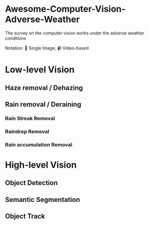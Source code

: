 # Awesome-Computer-Vision-Adverse-Weather
The survey on the computer vision works under the adverse weather conditions

Notation: :camera_flash: Single Image, :video_camera: Video-based

# Low-level Vision

## Haze removal / Dehazing

## Rain removal / Deraining

### Rain Streak Removal

### Raindrop Removal

### Rain accumulation Removal

# High-level Vision

## Object Detection

## Semantic Segmentation

## Object Track
